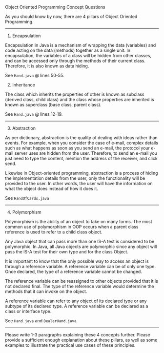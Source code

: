 Object Oriented Programming Concept Questions

As you should know by now, there are 4 pillars of Object Oriented Programming.

---

1. Encapsulation

Encapsulation in Java is a mechanism of wrapping the data (variables) and code acting on the data (methods) together as a single unit. In encapsulation, the variables of a class will be hidden from other classes, and can be accessed only through the methods of their current class. Therefore, it is also known as data hiding.

See `Hand.java` @ lines 50-55.

2. Inheritance

The class which inherits the properties of other is known as subclass (derived class, child class) and the class whose properties are inherited is known as superclass (base class, parent class).

See `Hand.java` @ lines 12-19.

---

3. Abstraction

As per dictionary, abstraction is the quality of dealing with ideas rather than events. For example, when you consider the case of e-mail, complex details such as what happens as soon as you send an e-mail, the protocol your e-mail server uses are hidden from the user. Therefore, to send an e-mail you just need to type the content, mention the address of the receiver, and click send.

Likewise in Object-oriented programming, abstraction is a process of hiding the implementation details from the user, only the functionality will be provided to the user. In other words, the user will have the information on what the object does instead of how it does it.

See `HandOfCards.java`

---

4. Polymorphism

Polymorphism is the ability of an object to take on many forms. The most common use of polymorphism in OOP occurs when a parent class reference is used to refer to a child class object.

Any Java object that can pass more than one IS-A test is considered to be polymorphic. In Java, all Java objects are polymorphic since any object will pass the IS-A test for their own type and for the class Object.

It is important to know that the only possible way to access an object is through a reference variable. A reference variable can be of only one type. Once declared, the type of a reference variable cannot be changed.

The reference variable can be reassigned to other objects provided that it is not declared final. The type of the reference variable would determine the methods that it can invoke on the object.

A reference variable can refer to any object of its declared type or any subtype of its declared type. A reference variable can be declared as a class or interface type.

See `Hand.java` and `DealerHand.java`

---

Please write 1-3 paragraphs explaining these 4 concepts further. Please provide a sufficient enough explanation about these pillars, as well as some examples to illustrate the practical use cases of these principles.
